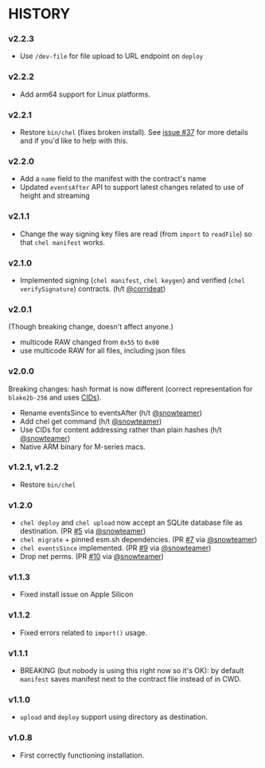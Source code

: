 # HISTORY

### v2.2.3

- Use `/dev-file` for file upload to URL endpoint on `deploy`

### v2.2.2

- Add arm64 support for Linux platforms.

### v2.2.1

- Restore `bin/chel` (fixes broken install). See [issue #37](https://github.com/okTurtles/chel/issues/37) for more details and if you'd like to help with this.

### v2.2.0

- Add a `name` field to the manifest with the contract's name
- Updated `eventsAfter` API to support latest changes related to use of height and streaming

### v2.1.1

- Change the way signing key files are read (from `import` to `readFile`) so that `chel manifest` works.

### v2.1.0

- Implemented signing (`chel manifest`, `chel keygen`) and verified (`chel verifySignature`) contracts. (h/t [@corrideat](https://github.com/okTurtles/chel/pull/27))

### v2.0.1

(Though breaking change, doesn't affect anyone.)

- multicode RAW changed from `0x55` to `0x00`
- use multicode RAW for all files, including json files

### v2.0.0

Breaking changes: hash format is now different (correct representation for `blake2b-256` and uses [CIDs](https://github.com/multiformats/cid)).

- Rename eventsSince to eventsAfter (h/t [@snowteamer](https://github.com/okTurtles/chel/pull/15))
- Add chel get command  (h/t [@snowteamer](https://github.com/okTurtles/chel/pull/16))
- Use CIDs for content addressing rather than plain hashes (h/t [@snowteamer](https://github.com/okTurtles/chel/pull/21))
- Native ARM binary for M-series macs.

### v1.2.1, v1.2.2

- Restore `bin/chel`

### v1.2.0

- `chel deploy` and `chel upload` now accept an SQLite database file as destination. (PR [#5](https://github.com/okTurtles/chel/pull/5) via [@snowteamer](https://github.com/snowteamer))
- `chel migrate` + pinned esm.sh dependencies. (PR [#7](https://github.com/okTurtles/chel/pull/7) via [@snowteamer](https://github.com/snowteamer))
- `chel eventsSince` implemented. (PR [#9](https://github.com/okTurtles/chel/pull/9) via [@snowteamer](https://github.com/snowteamer))
- Drop net perms. (PR [#10](https://github.com/okTurtles/chel/pull/10) via [@snowteamer](https://github.com/snowteamer))

### v1.1.3

- Fixed install issue on Apple Silicon

### v1.1.2

- Fixed errors related to `import()` usage.

### v1.1.1

- BREAKING (but nobody is using this right now so it's OK): by default `manifest` saves manifest next to the contract file instead of in CWD.

### v1.1.0

- `upload` and `deploy` support using directory as destination.

### v1.0.8

- First correctly functioning installation.
